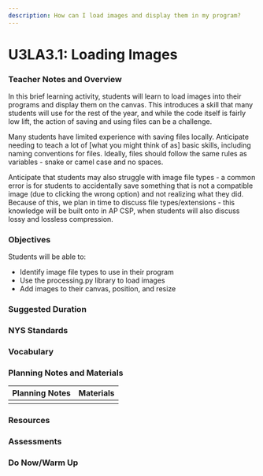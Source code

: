 ```yaml
---
description: How can I load images and display them in my program?
---
```


# U3LA3.1: Loading Images

### Teacher Notes and Overview

In this brief learning activity, students will learn to load images into their programs and display them on the canvas. This introduces a skill that many students will use for the rest of the year, and while the code itself is fairly low lift, the action of saving and using files can be a challenge.

Many students have limited experience with saving files locally. Anticipate needing to teach a lot of \[what you might think of as] basic skills, including naming conventions for files. Ideally, files should follow the same rules as variables - snake or camel case and no spaces.

Anticipate that students may also struggle with image file types - a common error is for students to accidentally save something that is not a compatible image (due to clicking the wrong option) and not realizing what they did. Because of this, we plan in time to discuss file types/extensions - this knowledge will be built onto in AP CSP, when students will also discuss lossy and lossless compression.

### Objectives

Students will be able to:

* Identify image file types to use in their program
* Use the processing.py library to load images
* Add images to their canvas, position, and resize

### Suggested Duration



### NYS Standards



### Vocabulary



### Planning Notes and Materials

| Planning Notes | Materials |
| :------------: | :-------: |
|                |           |

### Resources



### Assessments



### Do Now/Warm Up
